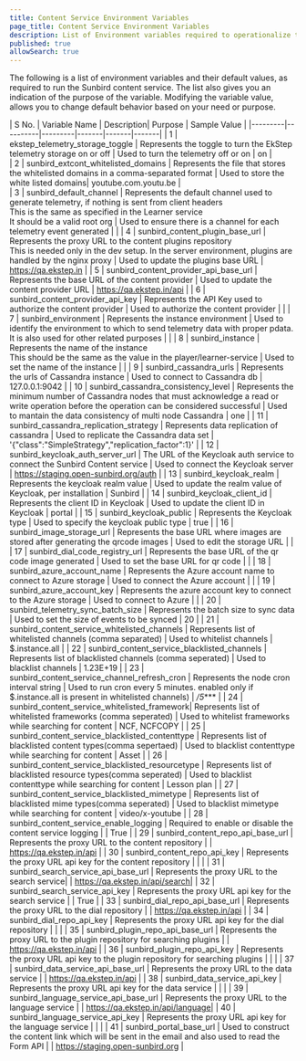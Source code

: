 ```yaml
---
title: Content Service Environment Variables
page_title: Content Service Environment Variables
description: List of Environment variables required to operationalize the Sunbird content service 
published: true
allowSearch: true
---
```


The following is a list of environment variables and their default values, as required to run the Sunbird content service. The list also gives you an indication of the purpose of the variable. Modifying the variable value, allows you to change default behavior based on your need or purpose.  
 	 
| S No. | Variable Name | Description| Purpose | Sample Value |
|---------|----------|---------|-------|-------|-------|
| 1  | ekstep_telemetry_storage_toggle | Represents the toggle to turn the EkStep telemetry storage on or off |  Used to turn the telemetry off or on  | on |	
| 2  | sunbird_extcont_whitelisted_domains | Represents the file that stores the whitelisted domains in a comma-separated format | Used to store the white listed domains| youtube.com.youtu.be |  
|  3 | sunbird_default_channel | Represents the default channel used to generate telemetry, if nothing is sent from client headers<br/>This is the same as specified in the Learner service<br/>It should be a valid root org | Used to ensure there is a channel for each telemetry event generated |  |
| 4 | sunbird_content_plugin_base_url | Represents the proxy URL to the content plugins repository<br/> This is needed only in the dev setup. In the server environment, plugins are handled by the nginx proxy | Used to update the plugins base URL | https://qa.ekstep.in |
|  5 | sunbird_content_provider_api_base_url | Represents the base URL of the content provider | Used to update the content provider URL  | https://qa.ekstep.in/api |
|  6 | sunbird_content_provider_api_key | Represents the API Key used to authorize the content provider | Used to authorize the content provider  |  |
|  7 | sunbird_environment | Represents the instance environment | Used to identify the environment to which to send telemetry data with proper pdata. It is also used for other related purposes |  |
|  8 | sunbird_instance | Represents the name of the instance<br/> This should be the same as the value in the player/learner-service | Used to set the name of the instance |  |
|  9 | sunbird_cassandra_urls | Represents the urls of Cassandra instance | Used to connect to Cassandra db  | 127.0.0.1:9042 |
|  10 | sunbird_cassandra_consistency_level | Represents the minimum number of Cassandra nodes that must acknowledge a read or write operation before the operation can be considered successful | Used to mantain the data consistency of multi node Cassandra | one |
|  11 | sunbird_cassandra_replication_strategy | Represents data replication of cassandra | Used to replicate the Cassandra data set | '{"class":"SimpleStrategy","replication_factor":1}' |
|  12 | sunbird_keycloak_auth_server_url | The URL of the Keycloak auth service to connect the Sunbird Content service | Used to connect the Keycloak server | https://staging.open-sunbird.org/auth |
|  13 | sunbird_keycloak_realm | Represents the keycloak realm value | Used to update the realm value of Keycloak, per installation | Sunbird |
|  14 | sunbird_keycloak_client_id | Represents the client ID in Keycloak  | Used to update the client ID in Keycloak | portal |
|  15 | sunbird_keycloak_public | Represents the Keycloak type | Used to specify the keycloak public type  | true |
|  16 | sunbird_image_storage_url | Represents the base URL where images are stored after generating the qrcode images | Used to edit the storage URL |  |
|  17 | sunbird_dial_code_registry_url | Represents the base URL of the qr code image generated | Used to set the base URL for qr code |  |
|  18 | sunbird_azure_account_name | Represents the Azure account name to connect to Azure storage | Used to connect the Azure account  |  |
|  19 | sunbird_azure_account_key | Represents the azure account key to connect to the Azure storage | Used to connect to Azure |  |
|  20 | sunbird_telemetry_sync_batch_size | Represents the batch size to sync data  | Used to set the size of events to be synced | 20 |
|  21 | sunbird_content_service_whitelisted_channels | Represents list of whitelisted channels (comma separated) | Used to whitelist channels | $.instance.all |
|  22 | sunbird_content_service_blacklisted_channels | Represents list of blacklisted channels (comma seperated) | Used to blacklist channels | 1.23E+19 | 
|  23 | sunbird_content_service_channel_refresh_cron | Represents the node cron interval string | Used to run cron every 5 minutes. enabled only if $.instance.all is present in whitelisted channels) | */5**** | 
|  24 | sunbird_content_service_whitelisted_framework| Represents list of whitelisted frameworks (comma seperated) | Used to whitelist frameworks while searching for content | NCF, NCFCOPY |
|  25 | sunbird_content_service_blacklisted_contenttype | Represents list of blacklisted content types(comma sepertaed) | Used to blacklist contenttype while searching for content | Asset | 
|  26 | sunbird_content_service_blacklisted_resourcetype | Represents list of blacklisted resource types(comma seperated) | Used to blacklist contenttype while searching for content | Lesson plan | 
|  27 | sunbird_content_service_blacklisted_mimetype | Represents list of blacklisted mime types(comma seperated) | Used to blacklist mimetype while searching for content | video/x-youtube | 
|  28 | sunbird_content_service_enable_logging | Required to enable or disable the content service logging | | True |
|  29 | sunbird_content_repo_api_base_url | Represents the proxy URL to the content repository | | https://qa.ekstep.in/api |
|  30 | sunbird_content_repo_api_key | Represents the proxy URL api key for the content repository | | |
|  31 | sunbird_search_service_api_base_url | Represents the proxy URL to the search service| | https://qa.ekstep.in/api/search|
|  32 | sunbird_search_service_api_key | Represents the proxy URL api key for the search service | | True |
|  33 | sunbird_dial_repo_api_base_url | Represents the proxy URL to the dial repository | | https://qa.ekstep.in/api |
|  34 | sunbird_dial_repo_api_key | Represents the proxy URL api key for the dial repository | | |
|  35 | sunbird_plugin_repo_api_base_url | Represents the proxy URL to the plugin repository for searching plugins | | https://qa.ekstep.in/api |
|  36 | sunbird_plugin_repo_api_key | Represents the proxy URL api key to the plugin repository for searching plugins | | |
|  37 | sunbird_data_service_api_base_url | Represents the proxy URL to the data service | | https://qa.ekstep.in/api |
|  38 | sunbird_data_service_api_key | Represents the proxy URL api key for the data service | | |
|  39 | sunbird_language_service_api_base_url |  Represents the proxy URL to the language service | | https://qa.ekstep.in/api/language|
|  40 | sunbird_language_service_api_key | Represents the proxy URL api key for the language service | | |
|  41 | sunbird_portal_base_url | Used to construct the content link which will be sent in the email and also used to read the Form API | | https://staging.open-sunbird.org |










